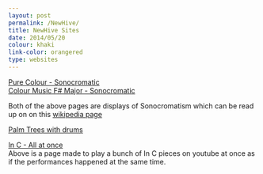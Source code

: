 ```yaml
---
layout: post
permalink: /NewHive/
title: NewHive Sites 
date: 2014/05/20
colour: khaki
link-color: orangered
type: websites
---
```


[Pure Colour - Sonocromatic](http://newhive.com/ixt/colourpure)  
[Colour Music F# Major - Sonocromatic](http://newhive.com/ixt/colour-music-fsmaj)  

Both of the above pages are displays of Sonocromatism which can be read up on on this [wikipedia page](https://en.wikipedia.org/wiki/Sonochromatism)   

[Palm Trees with drums](http://newhive.com/ixt)  


[In C - All at once](http://newhive.com/ixt/in-c-all-at-once)  
Above is a page made to play a bunch of In C pieces on youtube at once as if the performances happened at the same time.  

